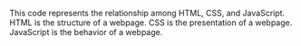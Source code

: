 This code represents the relationship among HTML, CSS, and JavaScript. HTML is the structure of a webpage. CSS is the presentation of a webpage. JavaScript is the behavior of a webpage.
